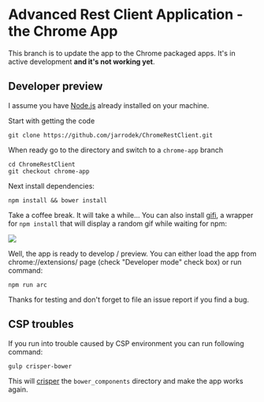Advanced Rest Client Application - the Chrome App
=================

This branch is to update the app to the Chrome packaged apps.
It's in active development **and it's not working yet**.

## Developer preview
I assume you have [Node.js][1] already installed on your machine.

Start with getting the code
```shell
git clone https://github.com/jarrodek/ChromeRestClient.git
```

When ready go to the directory and switch to a `chrome-app` branch
```shell
cd ChromeRestClient
git checkout chrome-app
```

Next install dependencies:
```shell
npm install && bower install
```
Take a coffee break. It will take a while... You can also install [gifi][gifi], a wrapper for `npm install` that will display a random gif while waiting for npm:

![](https://raw.githubusercontent.com/vdemedes/gifi/master/media/demo.gif)




Well, the app is ready to develop / preview. You can either load the app from chrome://extensions/ page (check "Developer mode" check box) or run command:
```shell
npm run arc
```

Thanks for testing and don't forget to file an issue report if you find a bug.

## CSP troubles
If you run into trouble caused by CSP environment you can run following command:
```shell
gulp crisper-bower
```

This will [crisper][2] the `bower_components` directory and make the app works again.

 [1]: https://docs.npmjs.com/getting-started/installing-node "Install Node.js"
 [2]: https://github.com/PolymerLabs/crisper "Crisper for Polymer"
 [gifi]: https://github.com/vdemedes/gifi "watch GIFs while running npm install"
